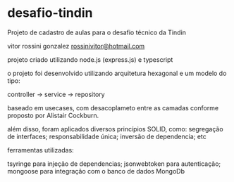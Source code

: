 # desafio-tindin
Projeto de cadastro de aulas para o desafio técnico da Tindin

vitor rossini gonzalez
rossinivitor@hotmail.com

projeto criado utilizando node.js (express.js) e typescript

o projeto foi desenvolvido utilizando arquitetura hexagonal e um modelo do tipo:

controller -> service -> repository

baseado em usecases, com desacoplameto
entre as camadas conforme proposto por Alistair Cockburn.

além disso, foram aplicados diversos princípios SOLID, como:
segregação de interfaces;
responsabilidade única;
inversão de dependencia;
etc

ferramentas utilizadas:

tsyringe para injeção de dependencias;
jsonwebtoken para autenticação;
mongoose para integração com o banco de dados MongoDb
